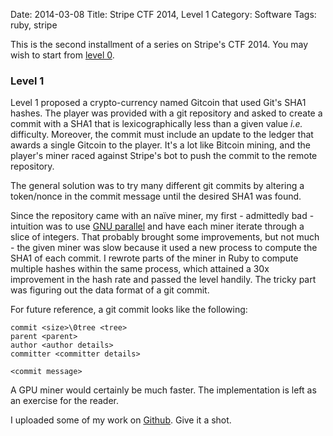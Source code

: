 Date: 2014-03-08
Title: Stripe CTF 2014, Level 1
Category: Software
Tags: ruby, stripe

This is the second installment of a series on Stripe's CTF 2014. You may wish
to start from [level 0](|filename|/stripe-ctf-2014-level-0.html).

### Level 1

Level 1 proposed a crypto-currency named Gitcoin that used Git's SHA1 hashes. The player was provided with a git repository and asked to create a commit with a SHA1 that is lexicographically less than a given value _i.e._ difficulty. Moreover, the commit must include an update to the ledger that awards a single Gitcoin to the player. It's a lot like Bitcoin mining, and the player's miner raced against Stripe's bot to push the commit to the remote repository.

The general solution was to try many different git commits by altering a token/nonce in the commit message until the desired SHA1 was found.

Since the repository came with an naïve miner, my first - admittedly bad - intuition was to use [GNU parallel] and have each miner iterate through a slice of integers. That probably brought some improvements, but not much - the given miner was slow because it used a new process to compute the SHA1 of each commit. I rewrote parts of the miner in Ruby to compute multiple hashes within the same process, which attained a 30x improvement in the hash rate and passed the level handily. The tricky part was figuring out the data format of a git commit.

For future reference, a git commit looks like the following:

```
commit <size>\0tree <tree>
parent <parent>
author <author details>
committer <committer details>

<commit message>
```

A GPU miner would certainly be much faster. The implementation is left as an exercise for the reader.

I uploaded some of my work on [Github]. Give it a shot.

  [gnu parallel]: http://www.gnu.org/software/parallel/
  [Github]: https://github.com/jimjh/stripe-level1
